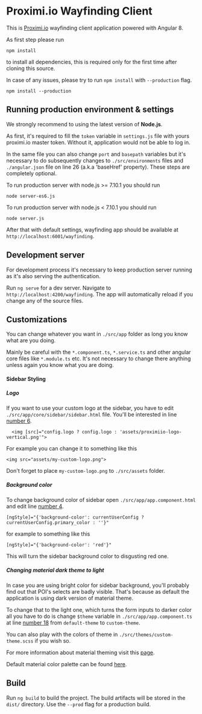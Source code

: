 # Proximi.io Wayfinding Client

This is [Proximi.io](https://proximi.io/) wayfinding client application powered with Angular 8.

As first step please run

```
npm install
```

to install all dependencies, this is required only for the first time after cloning this source.

In case of any issues, please try to run `npm install` with `--production` flag.

```
npm install --production
```

## Running production environment & settings

We strongly recommend to using the latest version of **Node.js**.

As first, it's required to fill the `token` variable in `settings.js` file with yours proximi.io master token. Without it, application would not be able to log in.

In the same file you can also change `port` and `basepath` variables but it's necessary to do subsequently changes to `./src/environments` files and `./angular.json` file on line 26 (a.k.a 'baseHref' property). These steps are completely optional.

To run production server with node.js >= 7.10.1 you should run
```
node server-es6.js
```

To run production server with node.js < 7.10.1 you should run
```
node server.js
```

After that with default settings, wayfinding app should be available at `http://localhost:6001/wayfinding`.

## Development server

For development process it's necessary to keep production server running as it's also serving the authentication.

Run `ng serve` for a dev server. Navigate to `http://localhost:4200/wayfinding`. The app will automatically reload if you change any of the source files.

## Customizations

You can change whatever you want in `./src/app` folder as long you know what are you doing.

Mainly be careful with the `*.component.ts`, `*.service.ts` and other angular core files like `*.module.ts` etc. It's not necessary to change there anything unless again you know what you are doing.

#### Sidebar Styling

##### Logo

If you want to use your custom logo at the sidebar, you have to edit `./src/app/core/sidebar/sidebar.html` file. You'll be interested in line [number 6](https://github.com/proximiio/ngx-wayfinding-client/blob/master/src/app/core/sidebar/sidebar.component.html#L6).

```
  <img [src]="config.logo ? config.logo : 'assets/proximiio-logo-vertical.png'">
```

For example you can change it to something like this
```
<img src="assets/my-custom-logo.png">
```

Don't forget to place `my-custom-logo.png` to `./src/assets` folder.

##### Background color

To change background color of sidebar open `./src/app/app.component.html` and edit line [number 4](https://github.com/proximiio/ngx-wayfinding-client/blob/master/src/app/app.component.html#L4).

```
[ngStyle]="{'background-color': currentUserConfig ? currentUserConfig.primary_color : ''}"
```

for example to something like this
```
[ngStyle]="{'background-color': 'red'}"
```

This will turn the sidebar background color to disgusting red one.

##### Changing material dark theme to light

In case you are using bright color for sidebar background, you'll probably find out that POI's selects are badly visible. That's because as default the application is using dark version of material theme.

To change that to the light one, which turns the form inputs to darker color all you have to do is change `$theme` variable in `./src/app/app.component.ts` at line [number 18](https://github.com/proximiio/ngx-wayfinding-client/blob/master/src/app/app.component.ts#L18) from `default-theme` to `custom-theme`.

You can also play with the colors of theme in `./src/themes/custom-theme.scss` if you wish so.

For more information about material theming visit this [page](https://material.angular.io/guides).

Default material color palette can be found [here](https://material.io/archive/guidelines/style/color.html#color-color-tool).

## Build

Run `ng build` to build the project. The build artifacts will be stored in the `dist/` directory. Use the `--prod` flag for a production build.
